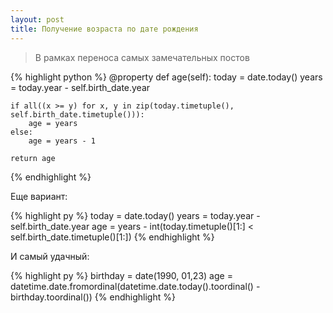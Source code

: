 ```yaml
---
layout: post
title: Получение возраста по дате рождения
---
```


> В рамках переноса самых замечательных постов

<div>
{% highlight python %}
@property
def age(self):
    today = date.today()
    years = today.year - self.birth_date.year

    if all((x >= y) for x, y in zip(today.timetuple(), self.birth_date.timetuple())):
        age = years
    else:
        age = years - 1

    return age
{% endhighlight %}
</div>

Еще вариант:

<div>
{% highlight py %}
today = date.today()
years = today.year - self.birth_date.year
age = years - int(today.timetuple()[1:] < self.birth_date.timetuple()[1:])
{% endhighlight %}
</div>

И самый удачный:

<div>
{% highlight py %}
birthday = date(1990, 01,23)
age = datetime.date.fromordinal(datetime.date.today().toordinal() - birthday.toordinal())
{% endhighlight %}
</div>
